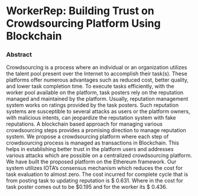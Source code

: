 # WorkerRep: Building Trust on Crowdsourcing Platform Using Blockchain

### Abstract
Crowdsourcing is a process where an individual or an organization utilizes the talent pool present
over the Internet to accomplish their task(s). These platforms offer numerous advantages such
as reduced cost, better quality, and lower task completion time. To execute tasks efficiently,
with the worker pool available on the platform, task posters rely on the reputation managed
and maintained by the platform. Usually, reputation management system works on ratings
provided by the task posters. Such reputation systems are susceptible to several attacks as users
or the platform owners, with malicious intents, can jeopardize the reputation system with fake
reputations. A blockchain based approach for managing various crowdsourcing steps provides a
promising direction to manage reputation system. We propose a crowdsourcing platform where
each step of crowdsourcing process is managed as transactions in Blockchain. This helps in
establishing better trust in the platform users and addresses various attacks which are possible
on a centralized crowdsourcing platform. We have built the proposed platform on the Ethereum
framework. Our system utilizes IOTA’s consensus mechanism which reduces the cost for task
evaluation to almost zero. The cost incurred for complete cycle that is from posting task to
updating reputation is $ 0.631. Where in the cost for task poster comes out to be $0.195 and for
the worker its $ 0.436.
